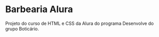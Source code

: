# Barbearia Alura
Projeto do curso de HTML e CSS da Alura do programa Desenvolve do grupo Boticário.
